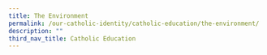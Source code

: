 ```yaml
---
title: The Environment
permalink: /our-catholic-identity/catholic-education/the-environment/
description: ""
third_nav_title: Catholic Education
---
```

